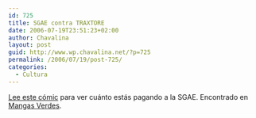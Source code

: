 ```yaml
---
id: 725
title: SGAE contra TRAXTORE
date: 2006-07-19T23:51:23+02:00
author: Chavalina
layout: post
guid: http://www.wp.chavalina.net/?p=725
permalink: /2006/07/19/post-725/
categories:
  - Cultura
---
```

<a href="http://www.sgaecontratraxtore.com/comicsgae.html" target="_blank">Lee este c&oacute;mic</a> para ver cu&aacute;nto est&aacute;s pagando a la SGAE. Encontrado en <a href="http://mangasverdes.es/2006/07/20/sgae-contra-traxtore-el-comic/" target="_blank">Mangas Verdes</a>.